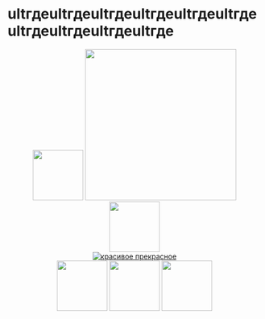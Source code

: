 # ultгдеultгдеultгдеultгдеultгдеultгдеultгдеultгдеultгдеultгде
<div id="header" align="center">
    <img src="https://psv4.userapi.com/c236331/u450673500/docs/d14/f9e038c8f2ac/bttv_hlam-512px-7.gif?extra=fQXsnWEZly6XaETpZHaT8WY7ULgeK2bHcEMrozmOSocUFgFwkM43VwPYoU0-JysNwK7oRvUgBDFw-JMLTPxlrcwWIrCNvxXfIr5CeLYIN04OCPKplbTgaO1rxugzWtzH4k1R1hIpVdXGxVHBkgCCfkb-KA" width="100">
  <img src="https://cdn.humoraf.ru/wp-content/uploads/2018/08/gifki-spokojnoj-nochi-2.gif" width="300"/>
  <img src="https://psv4.userapi.com/c236331/u450673500/docs/d14/f9e038c8f2ac/bttv_hlam-512px-7.gif?extra=fQXsnWEZly6XaETpZHaT8WY7ULgeK2bHcEMrozmOSocUFgFwkM43VwPYoU0-JysNwK7oRvUgBDFw-JMLTPxlrcwWIrCNvxXfIr5CeLYIN04OCPKplbTgaO1rxugzWtzH4k1R1hIpVdXGxVHBkgCCfkb-KA" width="100">
</div>
  

        
<div id="badges" align="center">
  <a href="https://vk.com/go_fnck_stnpid">
    <img src="https://icon-icons.com/ru/%D0%B7%D0%BD%D0%B0%D1%87%D0%BE%D0%BA/%D0%BA%D0%BE%D1%84%D0%B5-%D0%92%D0%9A/48776" alt="красивое прекрасное"/>
  </a>
</div>

    
<div id="header" align="center">
  <img src="https://psv4.userapi.com/c237331/u450673500/docs/d13/9363de65f651/kit.gif?extra=2_OFQfit6l6VVKslCA8YrTYYgNPbQ2UXfLO26Fxv2x9C_xUEjHbAk59p6FnwURyLv0oSrGPz84qTc6YeQm74XRQ5ULAFS7FQa7M0_heXhmcTCRiaePDFuz1oqQKvu45s1NqwskUWpjG37grjB3-jC10LDg" width="100"/>
  <img src="https://psv4.userapi.com/c236331/u450673500/docs/d5/c19347bedb28/froggi-dyorgaet-rukami.gif?extra=5aiCcgxWwiBKIUF5SpNoZ4UNMfBe6NsTHgQ5HjuVsbSaBwpyDqpMs6MIfCLWTo4XnzEnIh8DVD2f-HgBrEs98QnONIgjfoAXzrfqp-NPnIJSlzqoHNPjA0Rk7fJI14iv9Ivg3IwDrSJdllo9oY9R4Q8jpQ" width="100">
  <img src="https://psv4.userapi.com/c237131/u450673500/docs/d3/4f92a859f71c/misha.gif?extra=B2tUR-N6A6sKJlUmaMxfufJ52kl7xU1CaFFVONQip1M4H1pTzaGER0Y6JHgMUdRUXQWkaTDpHePK_JQQOslL9lSL-dkwI74leUn-pv387-34q3dfgBLXnD9vYygddzHdP39LCWXUeoy-fKw8PFEfDjhzsA" width="100"/>
</div>
